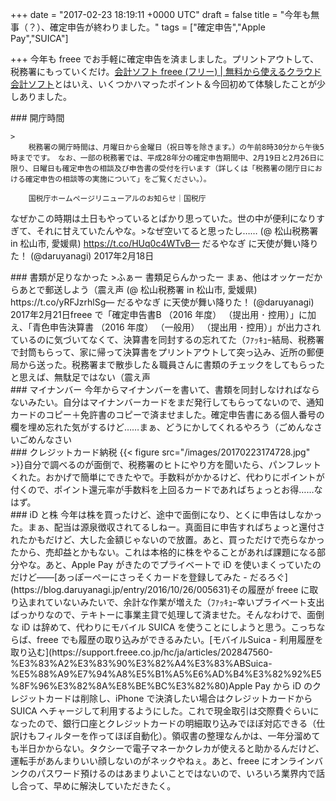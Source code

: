 
+++
date = "2017-02-23 18:19:11 +0000 UTC"
draft = false
title = "今年も無事（？）、確定申告が終わりました。"
tags = ["確定申告","Apple Pay","SUICA"]

+++
今年も freee でお手軽に確定申告を済ましました。プリントアウトして、税務署にもっていくだけ。[会計ソフト freee (フリー) | 無料から使えるクラウド会計ソフト](http://freee.co.jp/)とはいえ、いくつかハマったポイント＆今回初めて体験したことが少しありました。

<div class="section">
    ### 開庁時間
    
    >
        税務署の開庁時間は、月曜日から金曜日（祝日等を除きます。）の午前8時30分から午後5時までです。　なお、一部の税務署では、平成28年分の確定申告期間中、2月19日と2月26日に限り、日曜日も確定申告の相談及び申告書の受付を行います（詳しくは「税務署の閉庁日における確定申告の相談等の実施について」をご覧ください。）。

        国税庁ホームページリニューアルのお知らせ｜国税庁
    
なぜかこの時期は土日もやっているとばかり思っていた。世の中が便利になりすぎて、それに甘えていたんやな。>なぜ空いてると思ったし…… (@ 松山税務署 in 松山市, 愛媛県) https://t.co/HUq0c4WTvB— だるやなぎ に天使が舞い降りた！ (@daruyanagi) 2017年2月18日<script async="" src="https://platform.twitter.com/widgets.js" charset="utf-8"></script><br/>


</div>
<div class="section">
    ### 書類が足りなかった
    >ふぁー 書類足らんかったー まぁ、他はオッケーだからあとで郵送しよう（震え声 (@ 松山税務署 in 松山市, 愛媛県) https://t.co/yRFJzrhlSg— だるやなぎ に天使が舞い降りた！ (@daruyanagi) 2017年2月21日<script async="" src="https://platform.twitter.com/widgets.js" charset="utf-8"></script>freee で「確定申告書B （2016 年度） （提出用 ･ 控用）」に加え、「青色申告決算書 （2016 年度） （一般用） （提出用 ･ 控用）」が出力されているのに気づいてなくて、決算書を同封するの忘れてた（ﾌｧｯｷｭｰ結局、税務署で封筒もらって、家に帰って決算書をプリントアウトして突っ込み、近所の郵便局から送った。税務署まで散歩した＆職員さんに書類のチェックをしてもらったと思えば、無駄足ではない（震え声

</div>
<div class="section">
    ### マイナンバー
    今年からマイナンバーを書いて、書類を同封しなければならないみたい。自分はマイナンバーカードをまだ発行してもらってないので、通知カードのコピー＋免許書のコピーで済ませました。確定申告書にある個人番号の欄を埋め忘れた気がするけど……まぁ、どうにかしてくれるやろう（ごめんなさいごめんなさい

</div>
<div class="section">
    ### クレジットカード納税
    {{< figure src="/images/20170223174728.jpg"  >}}自分で調べるのが面倒で、税務署のヒトにやり方を聞いたら、パンフレットくれた。おかげで簡単にできたやで。手数料がかかるけど、代わりにポイントが付くので、ポイント還元率が手数料を上回るカードであればちょっとお得……なはず。

</div>
<div class="section">
    ### iD と株
    今年は株を買ったけど、途中で面倒になり、とくに申告はしなかった。まぁ、配当は源泉徴収されてるしねー。真面目に申告すればちょっと還付されたかもだけど、大した金額じゃないので放置。あと、買っただけで売らなかったから、売却益とかもない。これは本格的に株をやることがあれば課題になる部分やな。あと、Apple Pay がきたのでプライベートで iD を使いまくっていたのだけど――[あっぽーぺーにさっそくカードを登録してみた - だるろぐ](https://blog.daruyanagi.jp/entry/2016/10/26/005631)その履歴が freee に取り込まれていないみたいで、余計な作業が増えた（ﾌｧｯｷｭｰ幸いプライベート支出ばっかりなので、テキトーに事業主貸で処理して済ませた。そんなわけで、面倒な iD は辞めて、代わりにモバイル SUICA を使うことにしようと思う。こっちならば、freee でも履歴の取り込みができるみたい。[モバイルSuica - 利用履歴を取り込む](https://support.freee.co.jp/hc/ja/articles/202847560-%E3%83%A2%E3%83%90%E3%82%A4%E3%83%ABSuica-%E5%88%A9%E7%94%A8%E5%B1%A5%E6%AD%B4%E3%82%92%E5%8F%96%E3%82%8A%E8%BE%BC%E3%82%80)Apple Pay から iD のクレジットカードは削除し、iPhone で決済したい場合はクレジットカードから SUICA へチャージして利用するようにした。これで現金取引は交際費ぐらいになったので、銀行口座とクレジットカードの明細取り込みでほぼ対応できる（仕訳けもフィルターを作ってほぼ自動化）。領収書の整理なんかは、一年分溜めても半日かからない。タクシーで電子マネーかクレカが使えると助かるんだけど、運転手があんまりいい顔しないのがネックやねぇ。あと、freee にオンラインバンクのパスワード預けるのはあまりよいことではないので、いろいろ業界内で話し合って、早めに解決していただきたく。

</div>

